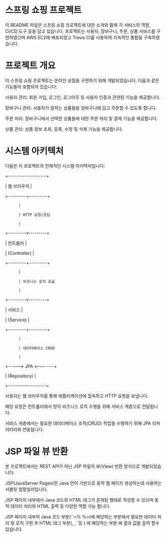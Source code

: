 # 스프링 쇼핑 프로젝트

이 README 파일은 스프링 쇼핑 프로젝트에 대한 소개와 함께 각 서비스의 역할, CI/CD 도구 등을 담고 있습니다.
프로젝트는 사용자, 장바구니, 주문, 상품 서비스를 구현하였으며 AWS EC2에 배포되었고 Travis CI를 사용하여 지속적인 통합을 구축하였습니다.

# 프로젝트 개요
이 스프링 쇼핑 프로젝트는 온라인 상점을 구현하기 위해 개발되었습니다. 다음과 같은 기능들이 포함되어 있습니다:

사용자 관리: 회원 가입, 로그인, 로그아웃 등 사용자 인증과 관련된 기능을 제공합니다.

장바구니 관리: 사용자가 원하는 상품들을 장바구니에 담고 주문할 수 있도록 합니다.

주문 처리: 장바구니에서 선택한 상품들에 대한 주문 처리 및 결제 기능을 제공합니다.

상품 관리: 상품 정보 조회, 등록, 수정 및 삭제 기능을 제공합니다.

# 시스템 아키텍처
다음은 이 프로젝트의 전체적인 시스템 아키텍처입니다:

+-------------------+

|   웹 브라우저     |


+---------+---------+


          |
          
          | HTTP 요청/응답
          
          |
          
+---------v---------+

|    컨트롤러       |

|  (Controller)    |

+---------+---------+

          |
          
          | 비즈니스 로직 호출
          
          |
          
+---------v---------+

|      서비스       |

|   (Service)      |

+---------+---------+

          |
          
          | 데이터베이스 CRUD
          
          |
          
+-----> JPA <-------+

|      (Repository)  |  

+-------------------+

사용자는 웹 브라우저를 통해 애플리케이션에 접속하고 HTTP 요청을 보냅니다.

해당 요청은 컨트롤러에서 받아 비즈니스 로직 수행을 위해 서비스 계층으로 전달됩니다.

서비스 계층에서는 필요한 데이터베이스 조작(CRUD) 작업을 수행하기 위해 JPA 리파지터리와 연동됩니다.


# JSP 파일 뷰 반환

본 프로젝트에서는 REST API가 아닌 JSP 파일의 뷰(View) 반환 방식으로 개발되었습니다.

JSP(JavaServer Pages)란 Java 언어 기반으로 동적 웹 페이지 생성하는데 사용하는 서블릿 컴팡일러입니다.

JSP 페이지 내부에서 Java 코드와 HTML 태그가 혼재된 형태로 작성할 수 있으며 동적 데이터 처리와 HTML 출력 등 다양한 역할 가능 합니다.

JSP 페이지 내부의 Java 코드 부분(``<% %>)애 해당하는 부분에서 필요한 데이터 처리 및 로직 구현 후 HTML 태그 부분(<html>, <body>, <table>`등 ) 에 해당하는 부분 에 결과 값을 출력 할수있습니다.

